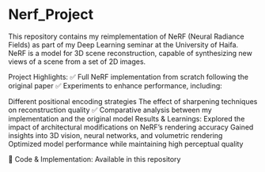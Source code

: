 # Nerf_Project
This repository contains my reimplementation of NeRF (Neural Radiance Fields) as part of my Deep Learning seminar at the University of Haifa. NeRF is a model for 3D scene reconstruction, capable of synthesizing new views of a scene from a set of 2D images.

Project Highlights:
✅ Full NeRF implementation from scratch following the original paper
✅ Experiments to enhance performance, including:

Different positional encoding strategies
The effect of sharpening techniques on reconstruction quality
✅ Comparative analysis between my implementation and the original model
Results & Learnings:
Explored the impact of architectural modifications on NeRF’s rendering accuracy
Gained insights into 3D vision, neural networks, and volumetric rendering
Optimized model performance while maintaining high perceptual quality

📂 Code & Implementation: Available in this repository
